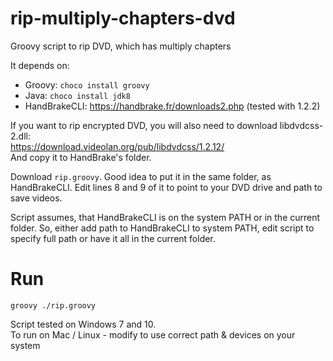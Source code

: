# rip-multiply-chapters-dvd
Groovy script to rip DVD, which has multiply chapters

It depends on:
- Groovy: `choco install groovy`
- Java: `choco install jdk8`
- HandBrakeCLI: https://handbrake.fr/downloads2.php (tested with 1.2.2)

If you want to rip encrypted DVD, you will also need to download libdvdcss-2.dll:  
https://download.videolan.org/pub/libdvdcss/1.2.12/  
And copy it to HandBrake's folder.

Download `rip.groovy`.
Good idea to put it in the same folder, as HandBrakeCLI.
Edit lines 8 and 9 of it to point to your DVD drive and path to save videos.

Script assumes, that HandBrakeCLI is on the system PATH or in the current folder. So, either add path to HandBrakeCLI to system PATH, edit script to specify full path or have it all in the current folder.

# Run
`groovy ./rip.groovy`

Script tested on Windows 7 and 10.  
To run on Mac / Linux - modify to use correct path & devices on your system
